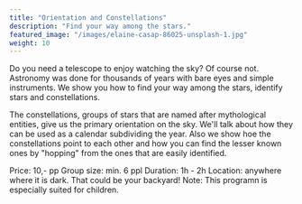 ```yaml
---
title: "Orientation and Constellations"
description: "Find your way among the stars."
featured_image: "/images/elaine-casap-86025-unsplash-1.jpg"
weight: 10
---
```

Do you need a telescope to enjoy watching the sky? Of course not. Astronomy was done for thousands of years with bare eyes and simple instruments.
We show you how to find your way among the stars, identify stars and constellations.

<!--more-->

The constellations, groups of stars that are named after mythological entities, give us the primary orientation on the sky.
We'll talk about how they can be used as a calendar subdividing the year. Also we show hoe the constellations point to each other and how you can find the lesser known ones by "hopping" from the ones that are easily identified.


Price: 10,- pp
Group size: min. 6 ppl
Duration: 1h - 2h
Location: anywhere where it is dark. That could be your backyard!
Note: This programn is especially suited for children.
